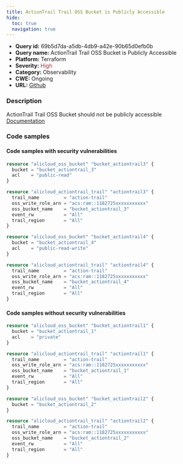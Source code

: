 ```yaml
---
title: ActionTrail Trail OSS Bucket is Publicly Accessible
hide:
  toc: true
  navigation: true
---
```


<style>
  .highlight .hll {
    background-color: #ff171742;
  }
  .md-content {
    max-width: 1100px;
    margin: 0 auto;
  }
</style>

-   **Query id:** 69b5d7da-a5db-4db9-a42e-90b65d0efb0b
-   **Query name:** ActionTrail Trail OSS Bucket is Publicly Accessible
-   **Platform:** Terraform
-   **Severity:** <span style="color:#bb2124">High</span>
-   **Category:** Observability
-   **CWE:** Ongoing
-   **URL:** [Github](https://github.com/DataDog/kics/tree/master/assets/queries/terraform/alicloud/actiontrail_trail_oss_bucket_is_publicly_accessible)

### Description
ActionTrail Trail OSS Bucket should not be publicly accessible<br>
[Documentation](https://registry.terraform.io/providers/aliyun/alicloud/latest/docs/resources/actiontrail_trail)

### Code samples
#### Code samples with security vulnerabilities
```tf title="Positive test num. 1 - tf file" hl_lines="3"
resource "alicloud_oss_bucket" "bucket_actiontrail3" {
  bucket = "bucket_actiontrail_3"
  acl    = "public-read"
}

resource "alicloud_actiontrail_trail" "actiontrail3" {
  trail_name         = "action-trail"
  oss_write_role_arn = "acs:ram::1182725xxxxxxxxxxx"
  oss_bucket_name    = "bucket_actiontrail_3"
  event_rw           = "All"
  trail_region       = "All"
}


```
```tf title="Positive test num. 2 - tf file" hl_lines="3"
resource "alicloud_oss_bucket" "bucket_actiontrail4" {
  bucket = "bucket_actiontrail_4"
  acl    = "public-read-write"
}

resource "alicloud_actiontrail_trail" "actiontrail4" {
  trail_name         = "action-trail"
  oss_write_role_arn = "acs:ram::1182725xxxxxxxxxxx"
  oss_bucket_name    = "bucket_actiontrail_4"
  event_rw           = "All"
  trail_region       = "All"
}

```


#### Code samples without security vulnerabilities
```tf title="Negative test num. 1 - tf file"
resource "alicloud_oss_bucket" "bucket_actiontrail1" {
  bucket = "bucket_actiontrail_1"
  acl    = "private"
}

resource "alicloud_actiontrail_trail" "actiontrail1" {
  trail_name         = "action-trail"
  oss_write_role_arn = "acs:ram::1182725xxxxxxxxxxx"
  oss_bucket_name    = "bucket_actiontrail_1"
  event_rw           = "All"
  trail_region       = "All"
}

```
```tf title="Negative test num. 2 - tf file"
resource "alicloud_oss_bucket" "bucket_actiontrail2" {
  bucket = "bucket_actiontrail_2"
}

resource "alicloud_actiontrail_trail" "actiontrail2" {
  trail_name         = "action-trail"
  oss_write_role_arn = "acs:ram::1182725xxxxxxxxxxx"
  oss_bucket_name    = "bucket_actiontrail_2"
  event_rw           = "All"
  trail_region       = "All"
}

```
